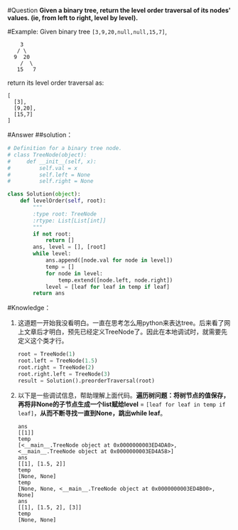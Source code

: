 #Question
**Given a binary tree, return the level order traversal of its nodes' values. (ie, from left to right, level by level).**

#Example:
Given binary tree `[3,9,20,null,null,15,7]`,

```
    3
   / \
  9  20
    /  \
   15   7
```

return its level order traversal as: 
```
[
  [3],
  [9,20],
  [15,7]
]
```

#Answer
##solution：
```python
# Definition for a binary tree node.
# class TreeNode(object):
#     def __init__(self, x):
#         self.val = x
#         self.left = None
#         self.right = None

class Solution(object):
    def levelOrder(self, root):
        """
        :type root: TreeNode
        :rtype: List[List[int]]
        """
        if not root:
            return []
        ans, level = [], [root]
        while level:
            ans.append([node.val for node in level])
            temp = []
            for node in level:
                temp.extend([node.left, node.right])
            level = [leaf for leaf in temp if leaf]
        return ans     
```

#Knowledge：
1. 这道题一开始我没看明白。一直在思考怎么用python来表达tree。后来看了网上文章后才明白，预先已经定义TreeNode了。因此在本地调试时，就需要先定义这个类才行。

    ```python
    root = TreeNode(1)
    root.left = TreeNode(1.5)
    root.right = TreeNode(2)
    root.right.left = TreeNode(3)
    result = Solution().preorderTraversal(root)
    ```

2. 以下是一些调试信息，帮助理解上面代码。**遍历树问题：将树节点的值保存，再将非None的子节点生成一个list赋给level** = `[leaf for leaf in temp if leaf]`，**从而不断寻找一直到None，跳出while leaf**。
    ```
    ans
    [[1]]
    temp
    [<__main__.TreeNode object at 0x0000000003ED4DA0>, <__main__.TreeNode object at 0x0000000003ED4A58>]
    ans
    [[1], [1.5, 2]]
    temp
    [None, None]
    temp
    [None, None, <__main__.TreeNode object at 0x0000000003ED4B00>, None]
    ans
    [[1], [1.5, 2], [3]]
    temp
    [None, None]
    ```